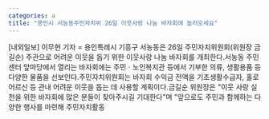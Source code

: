 ```yaml
---
categories: a
title: "용인시 서농동주민자치위 26일 이웃사랑 나눔 바자회에 놀러오세요"
---
```

[내외일보] 이무현 기자 = 용인특례시 기흥구 서농동은 26일 주민자치위원회(위원장 금길순) 주관으로 어려운 이웃을 돕기 위한 이웃사랑 나눔 바자회를 개최한다.서농동 주민센터 앞마당에서 열리는 바자회에는 주민ㆍ노인복지관 등에서 기부한 의류, 생활용품 등 다양한 물품을 선보인다.주민자치위원회는 바자회 수익금 전액을 기초생활수급자, 홀로 어르신 등 관내 어려운 이웃을 돕는 데 사용할 계획이다.금길순 위원장은 "이웃 사랑 실천을 위한 바자회에 많은 분들이 찾아주시길 기대한다"며 "앞으로도 주민과 함께하는 다양한 행사를 마련해 주민자치활동